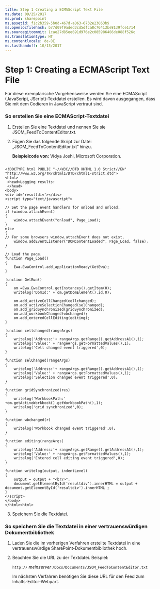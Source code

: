 ```yaml
---
title: Step 1 Creating a ECMAScript Text File
ms.date: 09/25/2017
ms.prod: sharepoint
ms.assetid: f1c2b359-5b0d-467d-a863-6732e23863b9
ms.openlocfilehash: b77d09f9aded3cd5dfca8c76413be8139fce1714
ms.sourcegitcommit: 1cae27d85ee691d976e2c085986466de088f526c
ms.translationtype: HT
ms.contentlocale: de-DE
ms.lasthandoff: 10/13/2017
---
```

# <a name="step-1-creating-a-ecmascript-text-file"></a>Step 1: Creating a ECMAScript Text File

Für diese exemplarische Vorgehensweise werden Sie eine ECMAScript (JavaScript, JScript)-Textdatei erstellen. Es wird davon ausgegangen, dass Sie mit dem Codieren in JavaScript vertraut sind. 
  
    
    


### <a name="to-create-an-ecmascript-text-file"></a>So erstellen Sie eine ECMAScript-Textdatei


1. Erstellen Sie eine Textdatei und nennen Sie sie JSOM_FeedToContentEditor.txt.
    
  
2. Fügen Sie das folgende Skript zur Datei „JSOM_FeedToContentEditor.txt“ hinzu.
    
    **Beispielcode von:** Vidya Joshi, Microsoft Corporation.
    


```
  
<!DOCTYPE html PUBLIC "-//W3C//DTD XHTML 1.0 Strict//EN" "http://www.w3.org/TR/xhtml1/DTD/xhtml1-strict.dtd">
<html>
 <head>Logging results:
 </head>
<body>
<div id='resultdiv'></div>
<script type="text/javascript">         

// Set the page event handlers for onload and unload.
if (window.attachEvent) 
{
    window.attachEvent("onload", Page_Load);
} 
else 
{
// For some browsers window.attachEvent does not exist.
    window.addEventListener("DOMContentLoaded", Page_Load, false);
}

// Load the page. 
function Page_Load() 
{
    Ewa.EwaControl.add_applicationReady(GetEwa);
}

function GetEwa()
{
    om =Ewa.EwaControl.getInstances().getItem(0);
    writelog('DomId:' + om.getDomElement().id,0);

    om.add_activeCellChanged(cellchanged);
    om.add_activeSelectionChanged(selChanged);
    om.add_gridSynchronized(gridSynchronized);
    om.add_workbookChanged(wbchanged);
    om.add_enteredCellEditing(editing);
}

function cellchanged(rangeArgs)
{
    writelog('Address:'+ rangeArgs.getRange().getAddressA1(),1);
    writelog('Value:' + rangeArgs.getFormattedValues(),1);
    writelog('Cell changed event triggered',0);
}

function selChanged(rangeArgs)
{
    writelog('Address:'+ rangeArgs.getRange().getAddressA1(),1);
    writelog('Value:' + rangeArgs.getFormattedValues(),1);
    writelog('Selection changed event triggered',0);
}

function gridSynchronized(res)
{
    writelog('WorkbookPath:' +om.getActiveWorkbook().getWorkbookPath(),1);
    writelog('grid synchronized',0);
}

function wbchanged(r)
{
    writelog('Workbook changed event triggered',0);
}

function editing(rangeArgs)
{
    writelog('Address:'+ rangeArgs.getRange().getAddressA1(),1);
    writelog('Value:' + rangeArgs.getFormattedValues(),1);
    writelog('Entered cell editing event triggered',0);
}

function writelog(output, indentLevel)
{
    output = output + "<br/>";
    document.getElementById('resultdiv').innerHTML = output + document.getElementById('resultdiv').innerHTML ;
}
</script>  
</body>
</html><html> 

```

3. Speichern Sie die Textdatei.
    
  

### <a name="to-save-the-text-file-to-a-trusted-document-library"></a>So speichern Sie die Textdatei in einer vertrauenswürdigen Dokumentbibliothek


1. Laden Sie die im vorherigen Verfahren erstellte Textdatei in eine vertrauenswürdige SharePoint-Dokumentbibliothek hoch. 
    
  
2. Beachten Sie die URL zu der Textdatei. Beispiel:
    
     `http://` _meinserver_ `/Docs/Documents/JSOM_FeedToContentEditor.txt`
    
    Im nächsten Verfahren benötigen Sie diese URL für den Feed zum Inhalts-Editor-Webpart.
    
  

